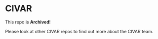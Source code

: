 # CIVAR
This repo is **Archived**!

Please look at other CIVAR repos to find out more about the CIVAR team.
